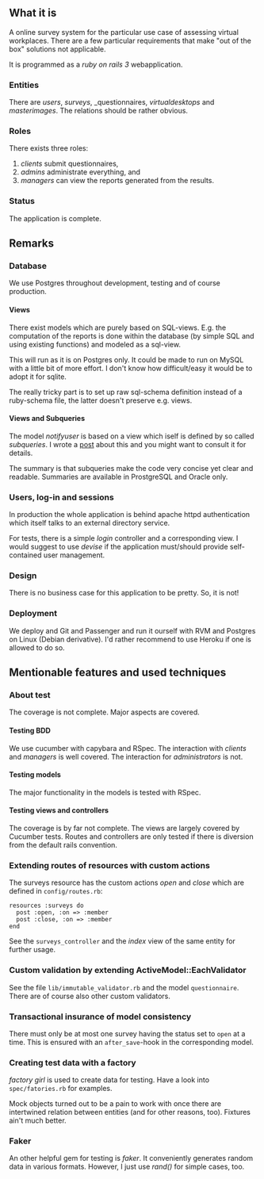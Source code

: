 What it is
----------

A online survey system for the particular use case of assessing virtual
workplaces. There are a few particular requirements that make "out 
of the box" solutions not applicable.

It is programmed as a _ruby on rails 3_ webapplication.

### Entities

There are _users_, _surveys_, _questionnaires, _virtualdesktops_
and _masterimages_. The relations should be rather obvious.

### Roles

There exists three roles:

1. _clients_ submit questionnaires,
2. _admins_ administrate everything, and
3. _managers_ can view the reports generated from the results.


### Status

The application is complete.

Remarks
-------

### Database

We use Postgres throughout development, testing and of course
production. 


#### Views

There exist models which are purely based on SQL-views. E.g. the computation
of the reports is done within the database (by simple SQL and
using existing functions) and modeled as a sql-view.

This will run as it is on Postgres only. It could be made to run
on MySQL with a little bit of more effort. I don't know how
difficult/easy it would be to adopt it for sqlite.

The really tricky part is to set up raw sql-schema definition instead
of a ruby-schema file, the latter doesn't preserve e.g. views.


#### Views and Subqueries

The model _notifyuser_ is based on a view which iself is defined
by so called _subqueries_. I wrote a [post](http://dr.th.schank.ch/blog/posts/24e2) 
about this and you might want to consult it for details. 

The summary is that subqueries make the code very concise yet clear
and readable. Summaries are available in ProstgreSQL and Oracle
only.

### Users, log-in and sessions

In production the whole application is behind apache httpd
authentication which itself talks to an external directory service.

For tests, there is a simple _login_ controller and a corresponding
view.  I would suggest to use _devise_ if the application must/should
provide self-contained user management.


### Design

There is no business case for this application to be pretty. So,
it is not!


### Deployment

We deploy and Git and Passenger and run it ourself with RVM and
Postgres on Linux (Debian derivative). I'd rather recommend to use
Heroku if one is allowed to do so.


Mentionable features and used techniques
----------------------------------------

### About test

The coverage is not complete. Major aspects are covered.

#### Testing BDD

We use cucumber with capybara and RSpec. The interaction with
_clients_ and _managers_ is well covered. The interaction for
_administrators_ is not.

#### Testing models

The major functionality in the models is tested with RSpec.

#### Testing views and controllers

The coverage is by far not complete. The views are largely covered
by Cucumber tests. Routes and controllers are only tested if there
is diversion from the default rails convention.

### Extending routes of resources with custom actions

The surveys resource has the custom actions _open_ and _close_
which are defined in `config/routes.rb`:

    resources :surveys do
      post :open, :on => :member
      post :close, :on => :member
    end

See the `surveys_controller` and the _index_ view of the same entity
for further usage.


### Custom validation by extending ActiveModel::EachValidator

See the file `lib/immutable_validator.rb` and the model `questionnaire`.
There are of course also other custom validators.


### Transactional insurance of model consistency

There must only be at most one survey having the status set to
`open` at a time. This is ensured with an `after_save`-hook in the
corresponding model.


### Creating test data with a factory

_factory girl_ is used to create data for testing.  Have a look
into `spec/fatories.rb` for examples.

Mock objects turned out to be a pain to work with once there are
intertwined relation between entities (and for other reasons, too).
Fixtures ain't much better.


### Faker

An other helpful gem for testing is _faker_. It conveniently generates
random data in various formats. However, I just use _rand()_ for
simple cases, too.
